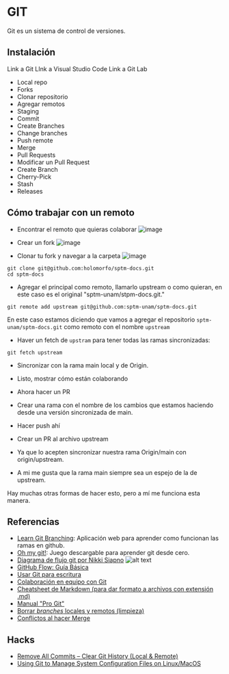 # GIT

Git es un sistema de control de versiones.

## Instalación

Link a Git
LInk a Visual Studio Code
Link a Git Lab

- Local repo
- Forks
- Clonar repositorio
- Agregar remotos
- Staging
- Commit
- Create Branches
- Change branches
- Push remote
- Merge
- Pull Requests
- Modificar un Pull Request
- Create Branch
- Cherry-Pick
- Stash
- Releases

## Cómo trabajar con un remoto 

- Encontrar el remoto que quieras colaborar 
![image](https://user-images.githubusercontent.com/9595617/218665331-d2cd177b-bc3a-4365-96e1-c0f8bb179c33.png)

- Crear un fork
![image](https://user-images.githubusercontent.com/9595617/218665425-30bc76d3-4337-4f1a-8b71-4a6431cb97e2.png)

- Clonar tu fork y navegar a la carpeta
![image](https://user-images.githubusercontent.com/9595617/218665605-4431dea7-ae38-4902-a000-264a56d84381.png)

```
git clone git@github.com:holomorfo/sptm-docs.git
cd sptm-docs
```


- Agregar el principal como remoto, llamarlo upstream o como quieran, en este caso es el original "sptm-unam/stpm-docs.git."
 ```
 git remote add upstream git@github.com:sptm-unam/sptm-docs.git
 ```
 En este caso estamos diciendo que vamos a agregar el repositorio `sptm-unam/sptm-docs.git` como remoto con el nombre `upstream`

- Haver un fetch de `upstram` para tener todas las ramas sincronizadas:
```
git fetch upstream
```

- Sincronizar con la rama main local y de Origin.
- Listo, mostrar cómo están colaborando

- Ahora hacer un PR
- Crear una rama con el nombre de los cambios que estamos haciendo desde una versión sincronizada de main.
- Hacer push ahí
- Crear un PR al archivo upstream
- Ya que lo acepten sincronizar nuestra rama Origin/main con origin/upstream.
- A mi me gusta que la rama main siempre sea un espejo de la de upstream.

Hay muchas otras formas de hacer esto, pero a mí me funciona esta manera.

## Referencias

- [Learn Git Branching](https://learngitbranching.js.org/): Aplicación web para aprender como funcionan las ramas en github.
- [Oh my git!](https://blinry.itch.io/oh-my-git): Juego descargable para aprender git desde cero.
- [Diagrama de flujo git por Nikki Siapno](https://twitter.com/NikkiSiapno/status/1593882400983072769?s=20&t=Q_Z1e7NYOrd8hzLS6WRlcQ)
![alt text](https://pbs.twimg.com/media/Fh6bl4DWIAAZxse?format=jpg&name=large)
- [GitHub Flow: Guía Básica](https://guides.github.com/introduction/flow/)
- [Usar Git para escritura](https://opensource.com/article/19/4/write-git)
- [Colaboración en equipo con Git](https://medium.com/anne-kerrs-blog/using-git-and-github-for-team-collaboration-e761e7c00281)
- [Cheatsheet de Markdown (para dar formato a archivos con extensión .md)](https://github.com/adam-p/markdown-here/wiki/Markdown-Cheatsheet)
- [Manual "Pro Git"](https://git-scm.com/book/en/v2)
- [Borrar *branches* locales y remotos (limpieza)](https://railsware.com/blog/git-housekeeping-tutorial-clean-up-outdated-branches-in-local-and-remote-repositories/)
- [Conflictos al hacer Merge](https://www.atlassian.com/git/tutorials/using-branches/merge-conflicts)

## Hacks

- [Remove All Commits – Clear Git History (Local & Remote)](https://www.shellhacks.com/git-remove-all-commits-clear-git-history-local-remote/)
- [Using Git to Manage System Configuration Files on Linux/MacOS](https://www.wangzerui.com/2017/03/06/using-git-to-manage-system-configuration-files/)
